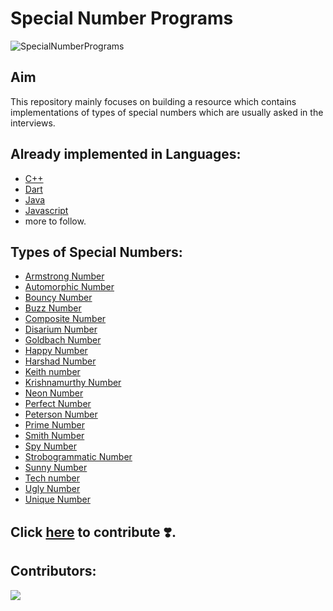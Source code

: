 # Special Number Programs

![SpecialNumberPrograms](https://github.com/aryan-upa/SpecialNumberPrograms/blob/master/special%20number%20programs%20(1548%20%C3%97%20730px).png)

## Aim

This repository mainly focuses on building a resource which contains implementations of types of special numbers which
are usually asked in the interviews.

## Already implemented in Languages:

- [C++](https://github.com/aryan-upa/SpecialNumberPrograms/tree/master/src/C%2B%2B)
- [Dart](https://github.com/aryan-upa/SpecialNumberPrograms/tree/master/src/dart)
- [Java](https://github.com/aryan-upa/SpecialNumberPrograms/tree/master/src/java)
- [Javascript](https://github.com/aryan-upa/SpecialNumberPrograms/tree/master/src/javascript)
- more to follow.

## Types of Special Numbers:

- [Armstrong Number](https://www.scaler.com/topics/armstrong-number-in-c/)
- [Automorphic Number](https://www.britannica.com/topic/automorphic-number)
- [Bouncy Number](https://www.educative.io/answers/what-are-bouncy-numbers)
- [Buzz Number](https://www.javatpoint.com/buzz-number-java)
- [Composite Number](https://www.cuemath.com/numbers/composite-numbers/)
- [Disarium Number](https://iq.opengenus.org/disarium-number/)
- [Goldbach Number](https://mathworld.wolfram.com/GoldbachNumber.html)
- [Happy Number](https://en.wikipedia.org/wiki/Happy_number)
- [Harshad Number](https://en.wikipedia.org/wiki/Harshad_number)
- [Keith number](https://www.geeksforgeeks.org/keith-number/)
- [Krishnamurthy Number](https://www.geeksforgeeks.org/check-if-a-number-is-a-krishnamurthy-number-or-not--)
- [Neon Number](https://www.geeksforgeeks.org/neon-number/)
- [Perfect Number](https://en.wikipedia.org/wiki/Perfect_number)
- [Peterson Number](https://www.javatpoint.com/peterson-number-in-java)
- [Prime Number](https://en.wikipedia.org/wiki/Prime_number)
- [Smith Number](http://web.cs.ucla.edu/~klinger/nmath/smith.html)
- [Spy Number](https://www.javatpoint.com/spy-number-in-java)
- [Strobogrammatic Number](https://en.wikipedia.org/wiki/Strobogrammatic_number)
- [Sunny Number](https://www.geeksforgeeks.org/sunny-number/)
- [Tech number](https://www.javatpoint.com/tech-number-in-java)
- [Ugly Number](https://www.tutorialspoint.com/Ugly-Numbers)
- [Unique Number](https://www.javatpoint.com/unique-number-in-java-program)

## Click [here](https://github.com/aryan-upa/SpecialNumberPrograms/blob/master/CONTRIBUTING.md) to contribute ❣️.

## Contributors:

<a href="https://github.com/aryan-upa/SpecialNumberPrograms/graphs/contributors" target="blank"> <img src="https://contrib.rocks/image?repo=aryan-upa/SpecialNumberPrograms&max=500" /></a>
